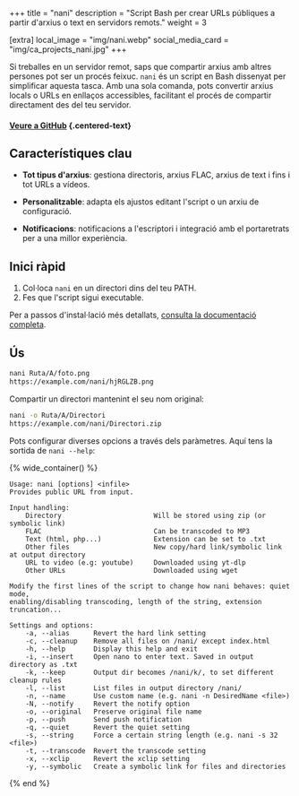+++
title = "nani"
description = "Script Bash per crear URLs públiques a partir d'arxius o text en servidors remots."
weight = 3

[extra]
local_image = "img/nani.webp"
social_media_card = "img/ca_projects_nani.jpg"
+++

Si treballes en un servidor remot, saps que compartir arxius amb altres persones pot ser un procés feixuc. `nani` és un script en Bash dissenyat per simplificar aquesta tasca. Amb una sola comanda, pots convertir arxius locals o URLs en enllaços accessibles, facilitant el procés de compartir directament des del teu servidor.

#### [Veure a GitHub](https://github.com/welpo/nani) {.centered-text}

## Característiques clau

- **Tot tipus d'arxius**: gestiona directoris, arxius FLAC, arxius de text i fins i tot URLs a vídeos.

- **Personalitzable**: adapta els ajustos editant l'script o un arxiu de configuració.

- **Notificacions**: notificacions a l'escriptori i integració amb el portaretrats per a una millor experiència.

## Inici ràpid

1. Col·loca `nani` en un directori dins del teu PATH.
2. Fes que l'script sigui executable.

Per a passos d'instal·lació més detallats, [consulta la documentació completa](https://github.com/welpo/nani#install).

## Ús

```bash
nani Ruta/A/foto.png
https://example.com/nani/hjRGLZB.png
```

Compartir un directori mantenint el seu nom original:

```bash
nani -o Ruta/A/Directori
https://example.com/nani/Directori.zip
```

Pots configurar diverses opcions a través dels paràmetres. Aquí tens la sortida de `nani --help`:

{% wide_container() %}

```
Usage: nani [options] <infile>
Provides public URL from input.

Input handling:
    Directory                       Will be stored using zip (or symbolic link)
    FLAC                            Can be transcoded to MP3
    Text (html, php...)             Extension can be set to .txt
    Other files                     New copy/hard link/symbolic link at output directory
    URL to video (e.g: youtube)     Downloaded using yt-dlp
    Other URLs                      Downloaded using wget

Modify the first lines of the script to change how nani behaves: quiet mode,
enabling/disabling transcoding, length of the string, extension truncation...

Settings and options:
    -a, --alias      Revert the hard link setting
    -c, --cleanup    Remove all files on /nani/ except index.html
    -h, --help       Display this help and exit
    -i, --insert     Open nano to enter text. Saved in output directory as .txt
    -k, --keep       Output dir becomes /nani/k/, to set different cleanup rules
    -l, --list       List files in output directory /nani/
    -n, --name       Use custom name (e.g. nani -n DesiredName <file>)
    -N, --notify     Revert the notify option
    -o, --original   Preserve original file name
    -p, --push       Send push notification
    -q, --quiet      Revert the quiet setting
    -s, --string     Force a certain string length (e.g. nani -s 32 <file>)
    -t, --transcode  Revert the transcode setting
    -x, --xclip      Revert the xclip setting
    -y, --symbolic   Create a symbolic link for files and directories
```

{% end %}
